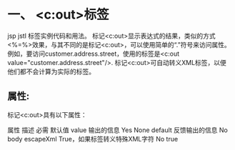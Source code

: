 # 一、 <c:out>标签 #
jsp jstl 标签实例代码和用法。
标记<c:out>显示表达式的结果，类似的方式<%=%>效果，与其不同的是标记<c:out>，可以使用简单的“.”符号来访问属性。例如，要访问customer.address.street，使用的标签是<c:out value="customer.address.street"/>.
标记<c:out>可自动转义XML标签，以便他们都不会计算为实际的标签。
## 属性: ##
标记<c:out>具有以下属性：

属性	描述	必需	默认值
value	输出的信息	Yes	None
default	反馈输出的信息	No	body
escapeXml	True，如果标签转义特殊XML字符	No	true

